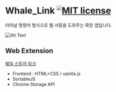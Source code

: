# Whale_Link  [![MIT license](https://img.shields.io/badge/License-MIT-green.svg)](https://github.com/wone2287/Whale_Link/blob/master/LICENSE)


터미널 명령어 형식으로 웹 서핑을 도와주는 확장 앱입니다.  

![Alt Text](image.gif)
## Web Extension

<a href="https://store.whale.naver.com/detail/dggkdgdigpkmbeobcbhajdlfggkbnddh">웨일 스토어 링크</a>

* Frontend : HTML+CSS / vanilla js
* SortableJS
* Chrome Storage API
